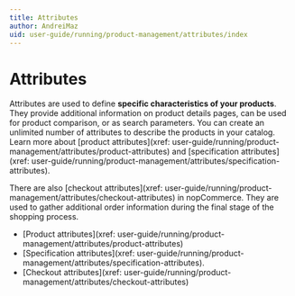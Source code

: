 ```yaml
---
title: Attributes
author: AndreiMaz
uid: user-guide/running/product-management/attributes/index
---
```


# Attributes

Attributes are used to define **specific characteristics of your products**. They provide additional information on product details pages, can be used for product comparison, or as search parameters. You can create an unlimited number of attributes to describe the products in your catalog. Learn more about [product attributes](xref: user-guide/running/product-management/attributes/product-attributes) and [specification attributes](xref: user-guide/running/product-management/attributes/specification-attributes).

There are also [checkout attributes](xref: user-guide/running/product-management/attributes/checkout-attributes) in nopCommerce. They are used to gather additional order information during the final stage of the shopping process.

- [Product attributes](xref: user-guide/running/product-management/attributes/product-attributes)
- [Specification attributes](xref: user-guide/running/product-management/attributes/specification-attributes).
- [Checkout attributes](xref: user-guide/running/product-management/attributes/checkout-attributes)